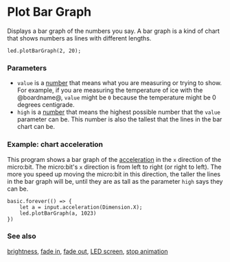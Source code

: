 # Plot Bar Graph

Displays a bar graph of the numbers you say.
A bar graph is a kind of chart that shows numbers as lines with different lengths.

```sig
led.plotBarGraph(2, 20);
```

### Parameters

* ``value`` is a [number](/reference/types/number) that means what you
  are measuring or trying to show. For example, if you are measuring
  the temperature of ice with the @boardname@, ``value`` might be `0`
  because the temperature might be 0 degrees centigrade.
* ``high`` is a [number](/reference/types/number) that means the highest
  possible number that the ``value`` parameter can be. This number is
  also the tallest that the lines in the bar chart can be.

### Example: chart acceleration

This program shows a bar graph of the [acceleration](/reference/input/acceleration) 
in the `x` direction of the micro:bit.
The micro:bit's `x` direction is from left to right (or right to left).
The more you speed up moving the micro:bit in this direction,
the taller the lines in the bar graph will be, 
until they are as tall as the parameter `high` says they can be.

```blocks
basic.forever(() => {
    let a = input.acceleration(Dimension.X);
    led.plotBarGraph(a, 1023)
})
```

### See also

[brightness](/reference/led/brightness), [fade in](/reference/led/fade-in), [fade out](/reference/led/fade-out), [LED screen](/device/screen), [stop animation](/reference/led/stop-animation)

